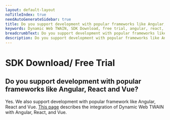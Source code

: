 ```yaml
---
layout: default-layout
noTitleIndex: true
needAutoGenerateSidebar: true
title: Do you support development with popular frameworks like Angular, React and Vue?
keywords: Dynamic Web TWAIN, SDK Download, free trial, angular, react, vue
breadcrumbText: Do you support development with popular frameworks like Angular, React and Vue?
description: Do you support development with popular frameworks like Angular, React and Vue?
---
```


# SDK Download/ Free Trial

## Do you support development with popular frameworks like Angular, React and Vue?

Yes. We also support development with popular framework like Angular, React and Vue. <a href="https://www.dynamsoft.com/web-twain/docs/indepth/development/?ver=latest" target="_blank">This page</a> describes the integration of Dynamic Web TWAIN with Angular, React, and Vue.
